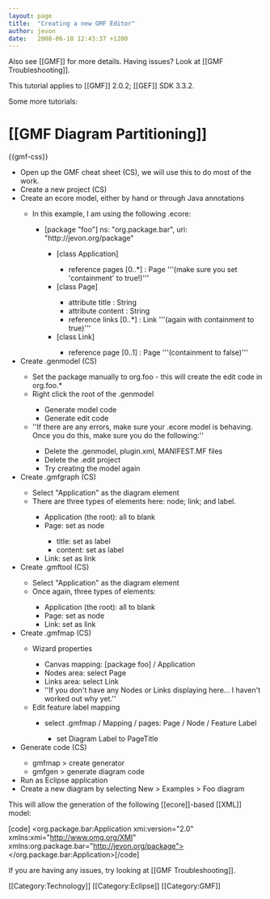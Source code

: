 ```yaml
---
layout: page
title:  "Creating a new GMF Editor"
author: jevon
date:   2008-06-18 12:43:37 +1200
---
```


Also see [[GMF]] for more details. Having issues? Look at [[GMF Troubleshooting]].

This tutorial applies to [[GMF]] 2.0.2; [[GEF]] SDK 3.3.2.

Some more tutorials:
# [[GMF Diagram Partitioning]]

{{gmf-css}}<div class="gmf_code"><ul>
<li>Open up the GMF cheat sheet (CS), we will use this to do most of the work.</li>
<li>Create a new project (CS)</li>
<li>Create an ecore model, either by hand or through Java annotations</li>
  <ul>
  <li>In this example, I am using the following .ecore:</li>
    <ul>
    <li>[package "foo"] ns: "org.package.bar", uri: "http://jevon.org/package"</li>
      <ul>
      <li>[class Application]</li>
        <ul>
        <li>reference pages [0..*] : Page '''(make sure you set 'containment' to true!)'''</li>
        </ul>
      <li>[class Page]</li>
        <ul>
        <li>attribute title : String</li>
        <li>attribute content : String</li>
        <li>reference links [0..*] : Link '''(again with containment to true)'''</li>
        </ul>
      <li>[class Link]</li>
        <ul>
        <li>reference page [0..1] : Page '''(containment to false)'''</li>
        </ul>
      </ul>
     </ul>
   </ul>
        
<li>Create .genmodel (CS)</li>
  <ul>
  <li>Set the package manually to org.foo - this will create the edit code in org.foo.*</li>
  <li>Right click the root of the .genmodel</li>
    <ul>
    <li>Generate model code</li>
    <li>Generate edit code</li>
    </ul>
  <li>''If there are any errors, make sure your .ecore model is behaving. Once you do this, make sure you do the following:''</li>
    <ul>
    <li>Delete the .genmodel, plugin.xml, MANIFEST.MF files</li>
    <li>Delete the .edit project</li>
    <li>Try creating the model again</li>
    </ul>
  </ul>
    
<li>Create .gmfgraph (CS)</li>
  <ul>
  <li>Select "Application" as the diagram element</li>
  <li>There are three types of elements here: node; link; and label.</li>
    <ul>
    <li>Application (the root): all to blank</li>
    <li>Page: set as node</li>
      <ul>  
      <li>title: set as label</li>
      <li>content: set as label</li>
      </ul>
    <li>Link: set as link</li>
    </ul>
  </ul>
      
<li>Create .gmftool (CS)</li>
  <ul>
  <li>Select "Application" as the diagram element</li>
  <li>Once again, three types of elements:</li>
    <ul>
    <li>Application (the root): all to blank</li>
    <li>Page: set as node</li>
    <li>Link: set as link</li>
    </ul>
  </ul>
      
<li>Create .gmfmap (CS)</li>
  <ul>
  <li>Wizard properties</li>
    <ul>
    <li>Canvas mapping: [package foo] / Application</li>
    <li>Nodes area: select Page</li>
    <li>Links area: select Link</li>
    <li>''If you don't have any Nodes or Links displaying here... I haven't worked out why yet.''</li>
    </ul>
  <li>Edit feature label mapping</li>
    <ul>
    <li>select .gmfmap / Mapping / pages: Page / Node / Feature Label</li>
      <ul>
      <li>set Diagram Label to PageTitle</li>
      </ul>
    </ul>
  </ul>
      
<li>Generate code (CS)</li>
  <ul>
  <li>gmfmap > create generator</li>
  <li>gmfgen > generate diagram code</li>
  </ul>
  
<li>Run as Eclipse application</li>
<li>Create a new diagram by selecting New > Examples > Foo diagram</li>
</ul>
</div>

This will allow the generation of the following [[ecore]]-based [[XML]] model:

[code]<?xml version="1.0" encoding="UTF-8"?>
<org.package.bar:Application xmi:version="2.0" xmlns:xmi="http://www.omg.org/XMI" xmlns:org.package.bar="http://jevon.org/package">
  <pages title="a page" content="some content">
    <links page="//@pages.1"/>
    <links page="//@pages.2"/>
  </pages>
  <pages title="another page" content="some content"/>
  <pages title="yet another"/>
</org.package.bar:Application>[/code]

If you are having any issues, try looking at [[GMF Troubleshooting]].

[[Category:Technology]]
[[Category:Eclipse]]
[[Category:GMF]]